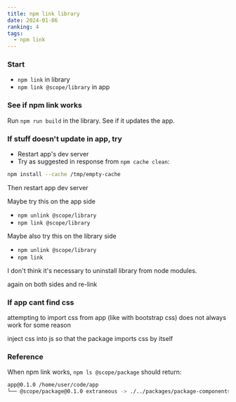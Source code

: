 ```yaml
---
title: npm link library
date: 2024-01-06
ranking: 4
tags:
  - npm link
---
```

### Start

- `npm link` in library
- `npm link @scope/library` in app

### See if npm link works

Run `npm run build` in the library. See if it updates the app.


### If stuff doesn't update in app, try

- Restart app's dev server
- Try as suggested in response from `npm cache clean`:

```sh
npm install --cache /tmp/empty-cache
```
Then restart app dev server

Maybe try this on the app side

- `npm unlink @scope/library`
- `npm link @scope/library`

Maybe also try this on the library side

- `npm unlink @scope/library`
- `npm link`

I don't think it's necessary to uninstall library from node modules.

 again on both sides and re-link

### If app cant find css

attempting to import css from app (like with bootstrap css) does not always work for some reason

inject css into js so that the package imports css by itself

### Reference

When npm link works, `npm ls @scope/package` should return:

```sh
app@0.1.0 /home/user/code/app
└── @scope/package@0.1.0 extraneous -> ./../packages/package-components-project

```
